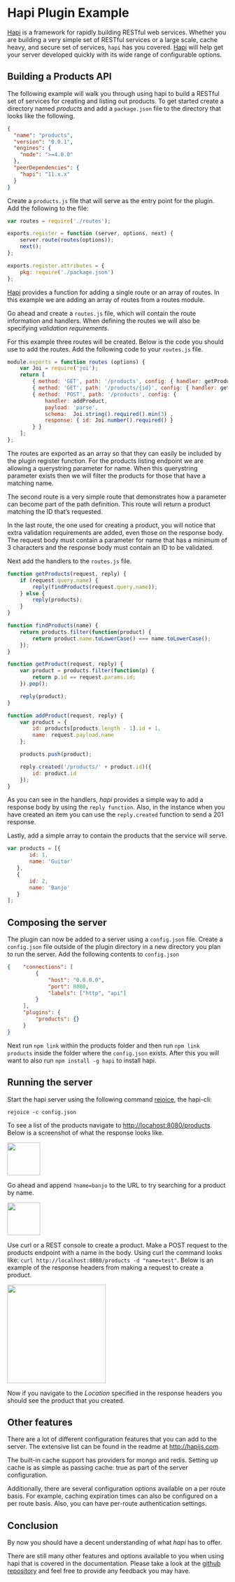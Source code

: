Hapi Plugin Example
===================

[Hapi](http://hapijs.com/) is a framework for rapidly building RESTful web services. Whether you
are building a very simple set of RESTful services or a large scale, cache
heavy, and secure set of services, `hapi` has you covered.  [Hapi](http://hapijs.com/) will
help get your server developed quickly with its wide range of configurable options.

## Building a Products API

The following example will walk you through using hapi to build a RESTful set
of services for creating and listing out products. To get started create a
directory named _products_ and add a `package.json` file to the directory
that looks like the following.

```json
{
  "name": "products",
  "version": "0.0.1",
  "engines": {
    "node": ">=4.0.0"
  },
  "peerDependencies": {
    "hapi": "11.x.x"
  }
}
```

Create a `products.js` file that will serve as the entry point for the plugin.  Add the following to the file:

```js
var routes = require('./routes');

exports.register = function (server, options, next) {
    server.route(routes(options));
    next();
};

exports.register.attributes = {
    pkg: require('./package.json')
};

```

[Hapi](http://hapijs.com/) provides a function for adding a single route or an
array of routes. In this example we are adding an array of routes from a routes module.

Go ahead and create a `routes.js` file, which will contain the route
information and handlers. When defining the routes we will also be specifying
*validation requirements*.

For this example three routes will be created. Below is the code you should
use to add the routes. Add the following code to your `routes.js` file.

```js
module.exports = function routes (options) {
    var Joi = require('joi');
    return [
        { method: 'GET', path: '/products', config: { handler: getProducts, query: { name: Joi.string() } } },
        { method: 'GET', path: '/products/{id}', config: { handler: getProduct } },
        { method: 'POST', path: '/products', config: {
            handler: addProduct,
            payload: 'parse',
            schema:  Joi.string().required().min(3) ,
            response: { id: Joi.number().required() }
        } }
    ];
};
```

The routes are exported as an array so that they can easily be included by the
plugin register function. For the products listing endpoint we are
allowing a querystring parameter for name. When this querystring parameter
exists then we will filter the products for those that have a matching name.

The second route is a very simple route that demonstrates how a parameter can
become part of the path definition. This route will return a product matching
the ID that’s requested.

In the last route, the one used for creating a product, you will notice that
extra validation requirements are added, even those on the response body. The
request body must contain a parameter for name that has a minimum of 3
characters and the response body must contain an ID to be validated.

Next add the handlers to the `routes.js` file.

```js
function getProducts(request, reply) {
    if (request.query.name) {
        reply(findProducts(request.query.name));
    } else {
        reply(products);
    }
}

function findProducts(name) {
    return products.filter(function(product) {
        return product.name.toLowerCase() === name.toLowerCase();
    });
}

function getProduct(request, reply) {
    var product = products.filter(function(p) {
        return p.id == request.params.id;
    }).pop();

    reply(product);
}

function addProduct(request, reply) {
    var product = {
        id: products[products.length - 1].id + 1,
        name: request.payload.name
    };

    products.push(product);

    reply.created('/products/' + product.id)({
        id: product.id
    });
}
```

As you can see in the handlers, *hapi* provides a simple way to add a
response body by using the `reply function`. Also, in the instance
when you have created an item you can use the `reply.created` function
to send a 201 response.

Lastly, add a simple array to contain the products that the service will serve.

```js
var products = [{
       id: 1,
       name: 'Guitar'
   },
   {
       id: 2,
       name: 'Banjo'
   }
];
```
    

## Composing the server

The plugin can now be added to a server using a `config.json` file.  Create a `config.json`
file outside of the plugin directory in a new directory you plan to run the server.  Add
the following contents to `config.json`

```json
{    "connections": [
         {
             "host": "0.0.0.0",
             "port": 8080,
             "labels": ["http", "api"]
         }
     ],
     "plugins": {
         "products": {}
     }
}
```

Next run `npm link` within the products folder and then run `npm link products` inside the folder where
the `config.json` exists.  After this you will want to also run `npm install -g hapi` to install hapi.

## Running the server

Start the hapi server using the following command [rejoice](https://github.com/hapijs/rejoice), the hapi-cli:

    rejoice -c config.json

To see a list of the products navigate to
<http://locahost:8080/products>. Below is a screenshot of what the response
looks like.

<img src="https://raw.github.com/wpreul/hapi-example/master/images/products.png" height="75px" width="auto" />

Go ahead and append `?name=banjo` to the URL to try searching for a product by
name.

<img src="https://raw.github.com/wpreul/hapi-example/master/images/banjo.png" height="75px" width="auto" />

Use curl or a REST console to create a product. Make a POST request to the
products endpoint with a name in the body. Using curl the command looks like:
`curl http://localhost:8080/products -d "name=test"`. Below is an example of
the response headers from making a request to create a product.

<img src="https://raw.github.com/wpreul/hapi-example/master/images/headers.png" height="225px" width="auto" />

Now if you navigate to the _Location_ specified in the response headers you
should see the product that you created.

## Other features

There are a lot of different configuration features that you can add to the
server.  The extensive list can be found in the readme at
<http://hapijs.com>.

The built-in cache support has providers for mongo and redis. Setting up cache
is as simple as passing cache: true as part of the server configuration.

Additionally, there are several configuration options available on a per route
basis. For example, caching expiration times can also be configured on a per route basis. Also,
you can have per-route authentication settings.

## Conclusion

By now you should have a decent understanding of what *hapi* has to offer.

There are still many other features and options available to you when using
hapi that is covered in the documentation.  Please take a look at the
[github repository][] and feel free to provide any feedback you may have.

[github repository]: https://github.com/wpreul/hapi-plugin-example
